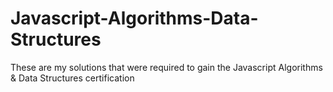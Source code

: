 # Javascript-Algorithms-Data-Structures

These are my solutions that were required to gain the Javascript Algorithms & Data Structures certification
